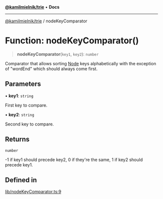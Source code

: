 [**@kamilmielnik/trie**](../README.md) • **Docs**

***

[@kamilmielnik/trie](../README.md) / nodeKeyComparator

# Function: nodeKeyComparator()

> **nodeKeyComparator**(`key1`, `key2`): `number`

Comparator that allows sorting [Node](../interfaces/Node.md) keys alphabetically
with the exception of "wordEnd" which should always come first.

## Parameters

• **key1**: `string`

First key to compare.

• **key2**: `string`

Second key to compare.

## Returns

`number`

-1 if key1 should precede key2, 0 if they're the same, 1 if key2 should precede key1.

## Defined in

[lib/nodeKeyComparator.ts:9](https://github.com/kamilmielnik/trie/blob/master/src/lib/nodeKeyComparator.ts#L9)
